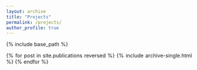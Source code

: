 ```yaml
---
layout: archive
title: "Projects"
permalink: /projects/
author_profile: true
---
```


<style>
body {
text-align: justify}
</style>

{% include base_path %}

{% for post in site.publications reversed %}
  {% include archive-single.html %}
{% endfor %}
